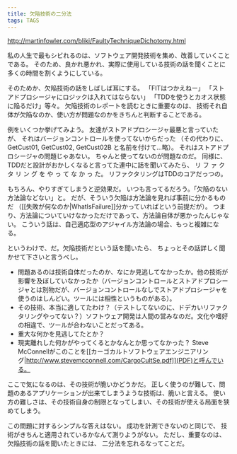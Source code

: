 ```yaml
---
title: 欠陥技術の二分法
tags: TAGS
---
```


http://martinfowler.com/bliki/FaultyTechniqueDichotomy.html

私の人生で最もシビれるのは、ソフトウェア開発技術を集め、改善していくことである。
そのため、良かれ悪かれ、実際に使用している技術の話を聞くことに多くの時間を割くようにしている。

そのためか、欠陥技術の話をしばしば耳にする。
「FITはつかえねー」
「ストアドプロシージャにロジックは入れてはならない」
「TDDを使うとカオス状態に陥るだけ」等々。
欠陥技術のレポートを読むときに重要なのは、
技術それ自体が欠陥なのか、使い方が問題なのかをきちんと判断することである。

例をいくつか挙げてみよう。
友達がストアドプロシージャ最悪と言っていたが、
それはバージョンコントロールを使ってないからだった
（その代わりに、GetCust01, GetCust02, GetCust02B と名前を付けて...略）。
それはストアドプロシージャの問題じゃあない。
ちゃんと使ってないのが問題なのだ。
同様に、TDDだと設計がおかしくなると言ってた連中に話を聞いてみたら、
リ フ ァ ク タ リ ン グ を や っ て な か っ た。
リファクタリングはTDDのコアだっつの。

もちろん、やりすぎてしまうと逆効果だ。
いつも言ってるだろう。「欠陥のない方法論などない」と。
だが、そういう欠陥は方法論を見れば事前に分かるものだ
（[[失敗が何なのか|WhatIsFailure]]分かっていればという前提だが）。
つまり、方法論についていけなかっただけであって、方法論自体が悪かったんじゃない。
こういう話は、自己適応型のアジャイル方法論の場合、もっと複雑になる。

というわけで、だ。欠陥技術だという話を聞いたら、
ちょっとその話詳しく聞かせて下さいと言うべし。

* 問題あるのは技術自体だったのか、なにか見逃してなかったか。他の技術が影響を及ぼしていなかったか（バージョンコントロールとストアドプロシージャとは別物だが、バージョンコントロールなしでストアドプロシージャを使うのはしんどい。ツールには相性というものがある）。
* その技術、本当に適してたわけ？（テストしてないのに、ドデカいリファクタリングやってない？）ソフトウェア開発は人間の営みなのだ。文化や嗜好の相違で、ツールが合わないことだってある。
* 重大な何かを見逃してたとか？
* 現実離れした何かがやってくるとかなんとか思ってなかった？ Steve McConnellがこのことを[[カーゴカルトソフトウェアエンジニアリング|http://www.stevemcconnell.com/CargoCultSe.pdf]](PDF)と呼んでいる。

ここで気になるのは、その技術が脆いかどうかだ。
正しく使うのが難して、問題のあるアプリケーションが出来てしまうような技術は、脆いと言える。
使い方の難しさは、その技術自身の制限となってしまい、その技術が使える局面を狭めてしまう。

この問題に対するシンプルな答えはない。
成功を計測できないのと同じで、
技術がきちんと適用されているかなんて測りようがない。
ただし、重要なのは、欠陥技術の話を聞いたときには、
二分法を忘れるなってことだ。
